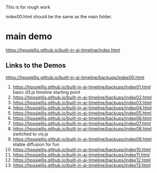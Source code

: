 This is for rough work

index00.html should be the same as the main folder.

# main demo

https://hpssjellis.github.io/built-in-ai-timeline/index.html




## Links to the Demos

https://hpssjellis.github.io/built-in-ai-timeline/backups/index00.html

1. https://hpssjellis.github.io/built-in-ai-timeline/backups/index01.html     basic d3.js timeline starting point
1. https://hpssjellis.github.io/built-in-ai-timeline/backups/index02.html
1. https://hpssjellis.github.io/built-in-ai-timeline/backups/index03.html
1. https://hpssjellis.github.io/built-in-ai-timeline/backups/index04.html
1. https://hpssjellis.github.io/built-in-ai-timeline/backups/index05.html
1. https://hpssjellis.github.io/built-in-ai-timeline/backups/index06.html
1. https://hpssjellis.github.io/built-in-ai-timeline/backups/index07.html
1. https://hpssjellis.github.io/built-in-ai-timeline/backups/index08.html   switched to vis.js
1. https://hpssjellis.github.io/built-in-ai-timeline/backups/index09.html  stable diffusion for fun
1. https://hpssjellis.github.io/built-in-ai-timeline/backups/index10.html
1. https://hpssjellis.github.io/built-in-ai-timeline/backups/index11.html
1. https://hpssjellis.github.io/built-in-ai-timeline/backups/index12.html
1. https://hpssjellis.github.io/built-in-ai-timeline/backups/index13.html
